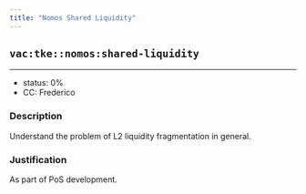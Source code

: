```yaml
---
title: "Nomos Shared Liquidity"
---
```

## `vac:tke::nomos:shared-liquidity`
---

- status: 0%
- CC: Frederico

### Description

Understand the problem of L2 liquidity fragmentation in general.

### Justification

As part of PoS development.
